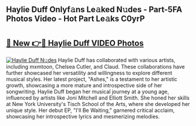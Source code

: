 ## Haylie Duff Onlyf𝚊ns Le𝚊ked N𝚞des - Part-5FA Photos Video - Hot Part Le𝚊ks C0yrP

# <h2><a href="http://ab83164.deff.icu/?id=Haylie+Duff">🔗 New 👉🔴 Haylie Duff VIDEO Photos</a></h2>

[![Haylie Duff N𝚞des](https://i.imgur.com/rIISA9y.gif)](http://ab83164.deff.icu/?id=Haylie+Duff)
Haylie Duff has collaborated with various artists, including mxmtoon, Chelsea Cutler, and Claud. These collaborations have further showcased her versatility and willingness to explore different musical styles. Her latest project, "Ashes," is a testament to her artistic growth, showcasing a more mature and introspective side of her songwriting. Haylie Duff began her musical journey at a young age, influenced by artists like Joni Mitchell and Elliott Smith. She honed her skills at New York University's Tisch School of the Arts, where she developed her unique style. Her debut EP, "I'll Be Waiting," garnered critical acclaim, showcasing her introspective lyrics and mesmerizing melodies.
